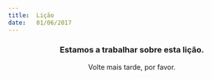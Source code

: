```yaml
---
title:  Lição
date:   01/06/2017
---
```


### <center>Estamos a trabalhar sobre esta lição.</center>
<center>Volte mais tarde, por favor.</center>